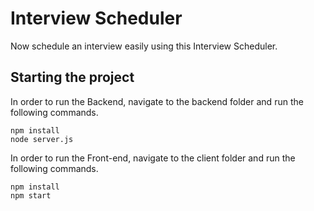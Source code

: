 # Interview Scheduler
Now schedule an interview easily using this Interview Scheduler.

## Starting the project
In order to run the Backend, navigate to the backend folder and run the following commands.
```
npm install
node server.js
```

In order to run the Front-end, navigate to the client folder and run the following commands.
```
npm install
npm start
```